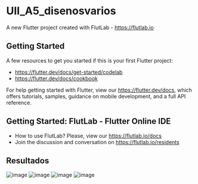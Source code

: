 # UII_A5_disenosvarios

A new Flutter project created with FlutLab - https://flutlab.io

## Getting Started

A few resources to get you started if this is your first Flutter project:

- https://flutter.dev/docs/get-started/codelab
- https://flutter.dev/docs/cookbook

For help getting started with Flutter, view our
https://flutter.dev/docs, which offers tutorials,
samples, guidance on mobile development, and a full API reference.

## Getting Started: FlutLab - Flutter Online IDE

- How to use FlutLab? Please, view our https://flutlab.io/docs
- Join the discussion and conversation on https://flutlab.io/residents

## Resultados
![image](https://github.com/BarriosRosalesJosue465/act5-disenio/assets/143548449/9b5eeb6d-8997-45f8-a012-f775c59b7d47)
![image](https://github.com/BarriosRosalesJosue465/act5-disenio/assets/143548449/c14e631f-32ae-48e3-b0c3-cdeedd258127)
![image](https://github.com/BarriosRosalesJosue465/act5-disenio/assets/143548449/7d7c24af-b605-4fb3-b4ed-f9eeb27e17d6)
![image](https://github.com/BarriosRosalesJosue465/act5-disenio/assets/143548449/9e044aca-792a-4c47-bca4-ab7bb29fdd96)






